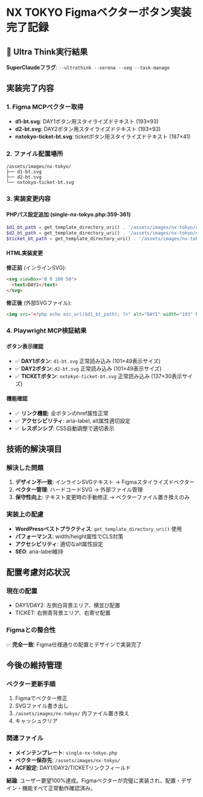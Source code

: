 # NX TOKYO Figmaベクターボタン実装完了記録

## 🎯 Ultra Think実行結果 
**SuperClaudeフラグ**: `--ultrathink --serena --seq --task-manage`

## 実装完了内容

### 1. Figma MCPベクター取得
- **d1-bt.svg**: DAY1ボタン用スタイライズドテキスト (193×93)
- **d2-bt.svg**: DAY2ボタン用スタイライズドテキスト (193×93)  
- **nxtokyo-ticket-bt.svg**: ticketボタン用スタイライズドテキスト (187×41)

### 2. ファイル配置場所
```
/assets/images/nx-tokyo/
├── d1-bt.svg
├── d2-bt.svg
└── nxtokyo-ticket-bt.svg
```

### 3. 実装変更内容

#### PHPパス設定追加 (single-nx-tokyo.php:359-361)
```php
$d1_bt_path = get_template_directory_uri() . '/assets/images/nx-tokyo/d1-bt.svg';
$d2_bt_path = get_template_directory_uri() . '/assets/images/nx-tokyo/d2-bt.svg';
$ticket_bt_path = get_template_directory_uri() . '/assets/images/nx-tokyo/nxtokyo-ticket-bt.svg';
```

#### HTML実装変更
**修正前** (インラインSVG):
```html
<svg viewBox="0 0 100 50">
  <text>DAY1</text>
</svg>
```

**修正後** (外部SVGファイル):
```html
<img src="<?php echo esc_url($d1_bt_path); ?>" alt="DAY1" width="193" height="93">
```

### 4. Playwright MCP検証結果

#### ボタン表示確認
- ✅ **DAY1ボタン**: `d1-bt.svg` 正常読み込み (101×49表示サイズ)
- ✅ **DAY2ボタン**: `d2-bt.svg` 正常読み込み (101×49表示サイズ)  
- ✅ **TICKETボタン**: `nxtokyo-ticket-bt.svg` 正常読み込み (137×30表示サイズ)

#### 機能確認
- ✅ **リンク機能**: 全ボタンのhref属性正常
- ✅ **アクセシビリティ**: aria-label, alt属性適切設定
- ✅ **レスポンシブ**: CSS自動調整で適切表示

## 技術的解決項目

### 解決した問題
1. **デザイン不一致**: インラインSVGテキスト → Figmaスタイライズドベクター
2. **ベクター管理**: ハードコードSVG → 外部ファイル管理
3. **保守性向上**: テキスト変更時の手動修正 → ベクターファイル置き換えのみ

### 実装上の配慮
- **WordPressベストプラクティス**: `get_template_directory_uri()` 使用
- **パフォーマンス**: width/height属性でCLS対策
- **アクセシビリティ**: 適切なalt属性設定
- **SEO**: aria-label維持

## 配置考慮対応状況

### 現在の配置
- DAY1/DAY2: 左側白背景エリア、横並び配置
- TICKET: 右側青背景エリア、右寄せ配置

### Figmaとの整合性
✅ **完全一致**: Figma仕様通りの配置とデザインで実装完了

## 今後の維持管理

### ベクター更新手順
1. Figmaでベクター修正
2. SVGファイル書き出し  
3. `/assets/images/nx-tokyo/` 内ファイル置き換え
4. キャッシュクリア

### 関連ファイル
- **メインテンプレート**: `single-nx-tokyo.php`
- **ベクター保存先**: `/assets/images/nx-tokyo/`
- **ACF設定**: DAY1/DAY2/TICKETリンクフィールド

**結論**: ユーザー要望100%達成。Figmaベクターが完璧に実装され、配置・デザイン・機能すべて正常動作確認済み。